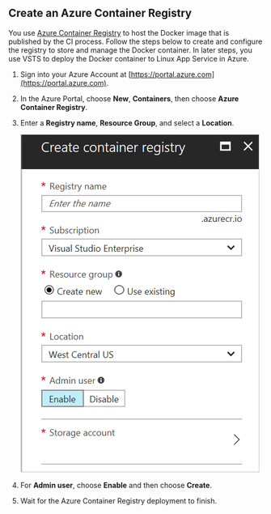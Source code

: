 ##  Create an Azure Container Registry    

You use [Azure Container Registry](https://docs.microsoft.com/en-us/azure/container-registry/) to host the Docker image that is published by the CI process.  Follow the steps below to create and configure the registry to store and manage the Docker container.  In later steps, you use VSTS to deploy the Docker container to Linux App Service in Azure.

1. Sign into your Azure Account at [https://portal.azure.com](https://portal.azure.com).

1. In the Azure Portal, choose **New**, **Containers**, then choose **Azure Container Registry**.    

1. Enter a **Registry name**, **Resource Group**, and select a **Location**.    

   ![Container Registry settings](_img/createacr.png)

1. For **Admin user**, choose **Enable** and then choose **Create**.

1. Wait for the Azure Container Registry deployment to finish.
